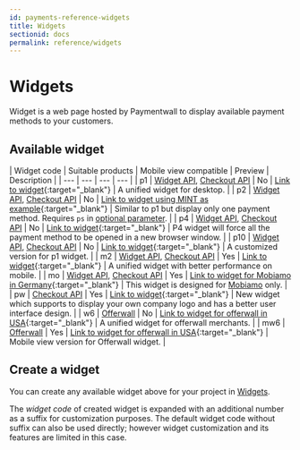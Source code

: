 ```yaml
---
id: payments-reference-widgets
title: Widgets
sectionid: docs
permalink: reference/widgets
---
```


# Widgets

Widget is a web page hosted by Paymentwall to display available payment methods to your customers.

## Available widget

| Widget code | Suitable products | Mobile view compatible | Preview | Description |
| --- | --- | --- | --- |
| p1 | [Widget API](/integration/widget-home), [Checkout API](/integration/checkout-home) | No | [Link to widget](https://api.paymentwall.com/api/subscription/?key=cd36b8635c7296dad972a239142c4b84&uid=testuser&widget=p1_1&amount=5&currencyCode=USD&ag_name=Gold+Membership&ag_type=fixed&ag_external_id=pw_t_2017051900001&sign_version=2&sign=afe2fbe4e445ae703259bdb3f0c909f0){:target="_blank"} | A unified widget for desktop. |
| p2 | [Widget API](/integration/widget-home), [Checkout API](/integration/checkout-home) | No | [Link to widget using MINT as example](https://api.paymentwall.com/api/subscription/?key=cd36b8635c7296dad972a239142c4b84&uid=testuser&widget=p2_1&amount=5&currencyCode=USD&ag_name=Gold+Membership&ag_type=fixed&ag_external_id=pw_t_2017051900001&ps=epinpaymentsystem&sign_version=2&sign=f3643252dba6ed194459eea277ed85ba){:target="_blank"} | Similar to p1 but display only one payment method. Requires ```ps``` in [optional parameter](/apis#section-param-optional). |
| p4 | [Widget API](/integration/widget-home), [Checkout API](/integration/checkout-home) | No | [Link to widget](https://api.paymentwall.com/api/subscription/?key=cd36b8635c7296dad972a239142c4b84&uid=testuser&widget=p4_1&amount=5&currencyCode=USD&ag_name=Gold+Membership&ag_type=fixed&ag_external_id=pw_t_2017051900001&sign_version=2&sign=fc715389c5e7b062dbf9eab8e937e98b){:target="_blank"} | P4 widget will force all the payment method to be opened in a new browser window. |
| p10 | [Widget API](/integration/widget-home), [Checkout API](/integration/checkout-home) | No | [Link to widget](https://api.paymentwall.com/api/subscription/?key=cd36b8635c7296dad972a239142c4b84&uid=testuser&widget=p10_1&amount=5&currencyCode=USD&ag_name=Gold+Membership&ag_type=fixed&ag_external_id=pw_t_2017051900001&sign_version=2&sign=9a9ef4412a67bf93ce6d6c3f8d7adfde){:target="_blank"} | A customized version for p1 widget. |
| m2 | [Widget API](/integration/widget-home), [Checkout API](/integration/checkout-home) | Yes | [Link to widget](https://api.paymentwall.com/api/subscription/?key=cd36b8635c7296dad972a239142c4b84&uid=testuser&widget=m2_1&amount=5&currencyCode=USD&ag_name=Gold+Membership&ag_type=fixed&ag_external_id=pw_t_2017051900001&sign_version=2&sign=fa282a71d06752af78b0de3724f80f41){:target="_blank"} | A unified widget with better performance on mobile. |
| mo | [Widget API](/integration/widget-home), [Checkout API](/integration/checkout-home) | Yes | [Link to widget for Mobiamo in Germany](https://api.paymentwall.com/api/ps/?key=7f37fa10dcc9ce39ea133ba24b76e748&uid=testuser&widget=mo1_1&vc=Coins&country_code=DE&sign_version=2&sign=ed3a0a3aecdf33628427f7ea5596672f){:target="_blank"} |  This widget is designed for [Mobiamo](/integration/direct/mobiamo-home) only. |
| pw | [Checkout API](/integration/checkout-home) | Yes | [Link to widget](https://api.paymentwall.com/api/subscription/?key=cd36b8635c7296dad972a239142c4b84&uid=user40012&widget=pw_1&amount=0.99&currencyCode=USD&ag_name=Gold+Membership&ag_type=fixed&ag_external_id=pw_t_2017051900001&sign_version=2&sign=0802bcbf5754b056458d4036fca74d24){:target="_blank"} | New widget which supports to display your own company logo and has a better user interface  design. |
| w6 | [Offerwall](http://www.offerwall.com/) | No | [Link to widget for offerwall in USA](https://api.paymentwall.com/api/?key=7f37fa10dcc9ce39ea133ba24b76e748&uid=paymentwall&widget=w6&vc=Coins&country_code=US&sign_version=2&sign=24dcd7346bae3d78dd75c7b5c44adae3){:target="_blank"} | A unified widget for offerwall merchants. |
| mw6 | [Offerwall](http://www.offerwall.com/) | Yes | [Link to widget for offerwall in USA](https://api.paymentwall.com/api/?key=7f37fa10dcc9ce39ea133ba24b76e748&uid=paymentwall&widget=mw6&vc=Coins&country_code=US&sign_version=2&sign=abfd58e6e3db8377ff11de3cf5dca13b){:target="_blank"} | Mobile view version for Offerwall widget. |

## Create a widget

You can create any available widget above for your project in [Widgets](https://api.paymentwall.com/developers/widget/).

The *widget code* of created widget is expanded with an additional number as a suffix for customization purposes. The default widget code without suffix can also be used directly; however widget customization and its features are limited in this case.

